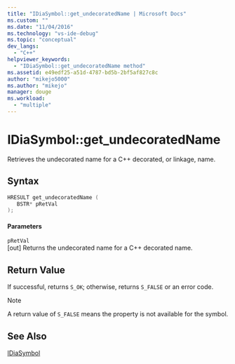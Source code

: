 ```yaml
---
title: "IDiaSymbol::get_undecoratedName | Microsoft Docs"
ms.custom: ""
ms.date: "11/04/2016"
ms.technology: "vs-ide-debug"
ms.topic: "conceptual"
dev_langs: 
  - "C++"
helpviewer_keywords: 
  - "IDiaSymbol::get_undecoratedName method"
ms.assetid: e49edf25-a51d-4787-bd5b-2bf5af827c8c
author: "mikejo5000"
ms.author: "mikejo"
manager: douge
ms.workload: 
  - "multiple"
---
```

# IDiaSymbol::get_undecoratedName
Retrieves the undecorated name for a C++ decorated, or linkage, name.  
  
## Syntax  
  
```C++  
HRESULT get_undecoratedName (   
   BSTR* pRetVal  
);  
```  
  
#### Parameters  
 `pRetVal`  
 [out] Returns the undecorated name for a C++ decorated name.  
  
## Return Value  
 If successful, returns `S_OK`; otherwise, returns `S_FALSE` or an error code.  
  
> [!NOTE]
>  A return value of `S_FALSE` means the property is not available for the symbol.  
  
## See Also  
 [IDiaSymbol](../../debugger/debug-interface-access/idiasymbol.md)